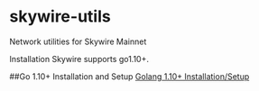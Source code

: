 # skywire-utils
Network utilities for Skywire Mainnet

Installation
Skywire supports go1.10+.

##Go 1.10+ Installation and Setup
[Golang 1.10+ Installation/Setup](https://)
